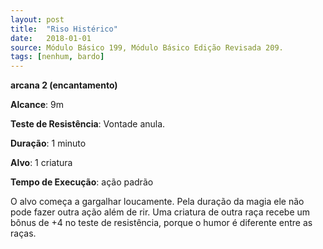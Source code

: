 ```yaml
---
layout: post
title:  "Riso Histérico"
date:   2018-01-01
source: Módulo Básico 199, Módulo Básico Edição Revisada 209.
tags: [nenhum, bardo]
---
```


**arcana 2 (encantamento)**

**Alcance**: 9m

**Teste de Resistência**: Vontade anula.

**Duração**: 1 minuto

**Alvo**: 1 criatura

**Tempo de Execução**: ação padrão

O alvo começa a gargalhar loucamente. Pela duração da magia ele não pode fazer outra ação além de rir. Uma criatura de outra raça recebe um bônus de +4 no teste de resistência, porque o humor é diferente entre as raças.
